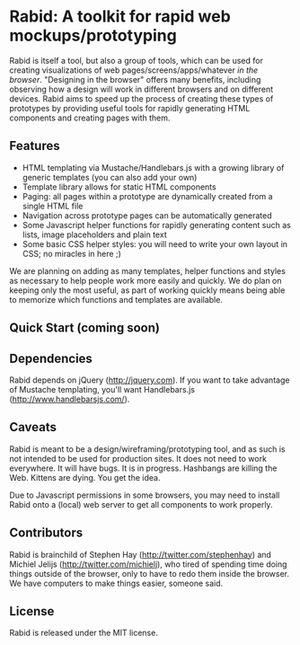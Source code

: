 # Rabid: A toolkit for rapid web mockups/prototyping

Rabid is itself a tool, but also a group of tools, which can be used for creating visualizations of web pages/screens/apps/whatever *in the browser*. "Designing in the browser" offers many benefits, including observing how a design will work in different browsers and on different devices. Rabid aims to speed up the process of creating these types of prototypes by providing useful tools for rapidly generating HTML components and creating pages with them.

## Features

- HTML templating via Mustache/Handlebars.js with a growing library of generic templates (you can also add your own)
- Template library allows for static HTML components
- Paging: all pages within a prototype are dynamically created from a single HTML file
- Navigation across prototype pages can be automatically generated
- Some Javascript helper functions for rapidly generating content such as lists, image placeholders and plain text
- Some basic CSS helper styles: you will need to write your own layout in CSS; no miracles in here ;)

We are planning on adding as many templates, helper functions and styles as necessary to help people work more easily and quickly. We do plan on keeping only the most useful, as part of working quickly means being able to memorize which functions and templates are available.

## Quick Start (coming soon)

## Dependencies

Rabid depends on jQuery (http://jquery.com). If you want to take advantage of Mustache templating, you'll want Handlebars.js (http://www.handlebarsjs.com/).

## Caveats

Rabid is meant to be a design/wireframing/prototyping tool, and as such is not intended to be used for production sites. It does not need to work everywhere. It will have bugs. It is in progress. Hashbangs are killing the Web. Kittens are dying. You get the idea.

Due to Javascript permissions in some browsers, you may need to install Rabid onto a (local) web server to get all components to work properly.

## Contributors

Rabid is brainchild of Stephen Hay (http://twitter.com/stephenhay) and Michiel Jelijs (http://twitter.com/michielj), who tired of spending time doing things outside of the browser, only to have to redo them inside the browser. We have computers to make things easier, someone said.

## License

Rabid is released under the MIT license.
